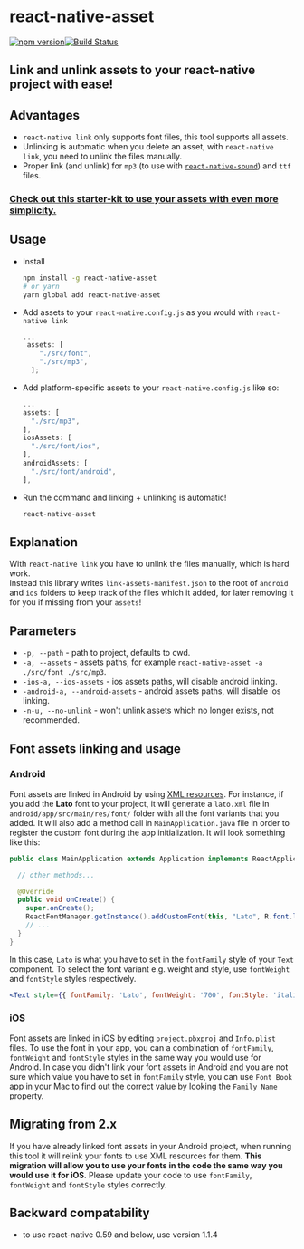 # react-native-asset
[![npm version](https://badge.fury.io/js/react-native-asset.svg)](https://badge.fury.io/js/react-native-asset)[![Build Status](https://travis-ci.org/unimonkiez/react-native-asset.svg?branch=master)](https://travis-ci.org/unimonkiez/react-native-asset)

## Link and unlink assets to your react-native project with ease!

## Advantages
* `react-native link` only supports font files, this tool supports all assets.
* Unlinking is automatic when you delete an asset, with `react-native link`, you need to unlink the files manually.
* Proper link (and unlink) for `mp3` (to use with [`react-native-sound`](https://github.com/zmxv/react-native-sound#basic-usage)) and `ttf` files.

### [Check out this starter-kit to use your assets with even more simplicity.](https://github.com/unimonkiez/react-platformula-boilerplate)

## Usage
* Install
  ```bash
  npm install -g react-native-asset
  # or yarn
  yarn global add react-native-asset
  ```
* Add assets to your `react-native.config.js` as you would with `react-native link`
  ```js
  ...
   assets: [
      "./src/font",
      "./src/mp3",
    ];
  ```
* Add platform-specific assets to your `react-native.config.js` like so:
  ```js
  ...
  assets: [
    "./src/mp3",
  ],
  iosAssets: [
    "./src/font/ios",
  ],
  androidAssets: [
    "./src/font/android",
  ],
  ```

* Run the command and linking + unlinking is automatic!
  ```bash
  react-native-asset
  ```
## Explanation
With `react-native link` you have to unlink the files manually, which is hard work.  
Instead this library writes `link-assets-manifest.json` to the root of `android` and `ios` folders to keep track of the files which it added, for later removing it for you if missing from your `assets`!

## Parameters
* `-p, --path` - path to project, defaults to cwd.
* `-a, --assets` - assets paths, for example `react-native-asset -a ./src/font ./src/mp3`.
* `-ios-a, --ios-assets` - ios assets paths, will disable android linking.
* `-android-a, --android-assets` - android assets paths, will disable ios linking.
* `-n-u, --no-unlink` - won't unlink assets which no longer exists, not recommended.

## Font assets linking and usage

### Android

Font assets are linked in Android by using [XML resources](https://developer.android.com/develop/ui/views/text-and-emoji/fonts-in-xml). For instance, if you add the **Lato** font to your project, it will generate a `lato.xml` file in `android/app/src/main/res/font/` folder with all the font variants that you added. It will also add a method call in `MainApplication.java` file in order to register the custom font during the app initialization. It will look something like this:

```java
public class MainApplication extends Application implements ReactApplication {

  // other methods...

  @Override
  public void onCreate() {
    super.onCreate();
    ReactFontManager.getInstance().addCustomFont(this, "Lato", R.font.lato); // <- registers the custom font.
    // ...
  }
}
```

In this case, `Lato` is what you have to set in the `fontFamily` style of your `Text` component. To select the font variant e.g. weight and style, use `fontWeight` and `fontStyle` styles respectively.

```jsx
<Text style={{ fontFamily: 'Lato', fontWeight: '700', fontStyle: 'italic' }}>Lato Bold Italic</Text>
```

### iOS

Font assets are linked in iOS by editing `project.pbxproj` and `Info.plist` files. To use the font in your app, you can a combination of `fontFamily`, `fontWeight` and `fontStyle` styles in the same way you would use for Android. In case you didn't link your font assets in Android and you are not sure which value you have to set in `fontFamily` style, you can use `Font Book` app in your Mac to find out the correct value by looking the `Family Name` property.

## Migrating from 2.x

If you have already linked font assets in your Android project, when running this tool it will relink your fonts to use XML resources for them. **This migration will allow you to use your fonts in the code the same way you would use it for iOS**. Please update your code to use `fontFamily`, `fontWeight` and `fontStyle` styles correctly.

## Backward compatability
* to use react-native 0.59 and below, use version 1.1.4
